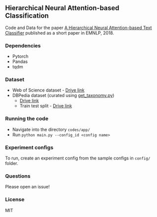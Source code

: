 ## Hierarchical Neural Attention-based Classification

Code and Data for the paper [A Hierarchical Neural Attention-based Text Classifier](http://www.aclweb.org/anthology/D18-1094) published as a short paper in EMNLP, 2018.

### Dependencies

- Pytorch
- Pandas
- tqdm


### Dataset

- Web of Science dataset - [Drive link](https://drive.google.com/file/d/19vJLoo8g1E18pq2prmrFpFlXvsSoP1YE/view?usp=sharing)
- DBPedia dataset (curated using [get_taxonomy.py](https://github.com/koustuvsinha/hier-class/blob/master/data/get_taxonomy.py))
    - [Drive link](https://drive.google.com/file/d/1AloTMDSlujNu086UBeSGTeR1DyYwqPEW/view?usp=sharing)
    - Train test split - [Drive link](https://drive.google.com/open?id=1Yi3GnYe-I2F_jghK3Y3yHJpphHKDZhUE)

### Running the code

- Navigate into the directory `codes/app/`
- Run `python main.py --config_id <config name>`

### Experiment configs

To run, create an experiment config from the sample configs in `config/` folder.

### Questions

Please open an issue!

### License

MIT

